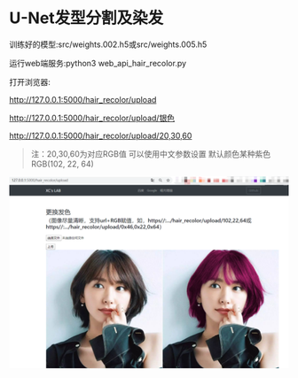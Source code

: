 # U-Net发型分割及染发


训练好的模型:src/weights.002.h5或src/weights.005.h5

运行web端服务:python3 web_api_hair_recolor.py

打开浏览器:

http://127.0.0.1:5000/hair_recolor/upload

http://127.0.0.1:5000/hair_recolor/upload/银色

http://127.0.0.1:5000/hair_recolor/upload/20,30,60  

> 注：20,30,60为对应RGB值
> 可以使用中文参数设置
> 默认颜色某种紫色RGB(102, 22, 64)

<img src="screenshots/测试截图.png" alt="测试" style="zoom: 80%;" />
